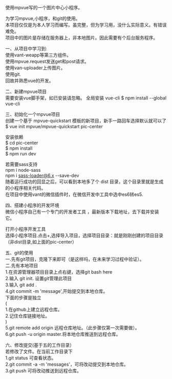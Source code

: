 使用mpvue写的一个图片中心小程序。  

为学习mpvue,小程序，和git的使用。  
本项目仅仅是为本人学习而编写。虽完整，但为学习用，没什么实际意义。有错误难免。  
项目中的图片是存储在服务器上，非本地图片。因此需要有个后台服务程序。

一、从项目中学习到:  
使用vant-weapp等第三方组件。  
使用mpvue.request发送get和post请求。  
使用van-uploader上传图片。  
使用git.  
回故并熟悉vue的开发。  

二、新建mpvue项目  
需要安装vue脚手架，如已安装请忽略。
全局安装 vue-cli
$ npm install --global vue-cli

三、初始化一个mpvue项目  
创建一个基于 mpvue-quickstart 模板的新项目，新手一路回车选择默认就可以了  
$ vue init mpvue/mpvue-quickstart pic-center  

安装依赖  
$ cd pic-center  
$ npm install  
$ npm run dev  

若需要sass支持  
npm i node-sass  
npm i sass-loader@6.x --save-dev  
随着运行成功的回显之后，可以看到本地多了个 dist 目录，这个目录里就是生成的小程序相关代码。  
在项目中使用vant的微信插件时，在微信开发中工具中选中es6转es5.  

四、搭建小程序的开发环境  
微信小程序自己有一个专门的开发者工具 ，最新版本下载地址，去下载并安装它。  

打开小程序开发工具  
选择小程序项目.点击+,选择导入项目，选择项目目录：就是刚刚创建的项目目录（非dist目录,如上面的pic-center）  

五、git的使用  
一.先有git项目，克隆下来即可（是这样吗，在未来学习过程中验证）。  
二.先有本地项目  
1.在资源管理器项目目录上点右键，选择git bash here  
2.输入 git init. 设置git管理此项目  
3.输入 git add .  
4.git commit -m 'message',开始提交到本地仓库。  
下面的步骤是独立  
(  
   1.在github上建立远程仓库。  
   2.记住仓库链接地址。  
)  
5.git remote add origin 远程仓库地址。（此步骤仅第一次需要做）。   
6.git push -u origin master.将本地仓库推送到远程仓库。  

六、修改提交(基于五的工作目录）  
若修改了文件。在当前工作目录下  
1.git status	可查看状态。  
2.git commit -a -m 'messages'，可将改动提交到本地仓库。  
3.git push	可将改动推送到远程仓库。